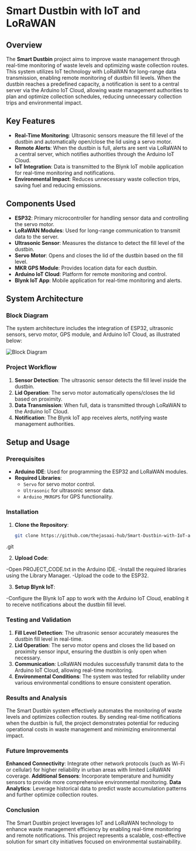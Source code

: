 # Smart Dustbin with IoT and LoRaWAN

## Overview
The **Smart Dustbin** project aims to improve waste management through real-time monitoring of waste levels and optimizing waste collection routes. This system utilizes IoT technology with LoRaWAN for long-range data transmission, enabling remote monitoring of dustbin fill levels. When the dustbin reaches a predefined capacity, a notification is sent to a central server via the Arduino IoT Cloud, allowing waste management authorities to plan and optimize collection schedules, reducing unnecessary collection trips and environmental impact.

## Key Features
- **Real-Time Monitoring**: Ultrasonic sensors measure the fill level of the dustbin and automatically open/close the lid using a servo motor.
- **Remote Alerts**: When the dustbin is full, alerts are sent via LoRaWAN to a central server, which notifies authorities through the Arduino IoT Cloud.
- **IoT Integration**: Data is transmitted to the Blynk IoT mobile application for real-time monitoring and notifications.
- **Environmental Impact**: Reduces unnecessary waste collection trips, saving fuel and reducing emissions.

## Components Used
- **ESP32**: Primary microcontroller for handling sensor data and controlling the servo motor.
- **LoRaWAN Modules**: Used for long-range communication to transmit data to the server.
- **Ultrasonic Sensor**: Measures the distance to detect the fill level of the dustbin.
- **Servo Motor**: Opens and closes the lid of the dustbin based on the fill level.
- **MKR GPS Module**: Provides location data for each dustbin.
- **Arduino IoT Cloud**: Platform for remote monitoring and control.
- **Blynk IoT App**: Mobile application for real-time monitoring and alerts.

## System Architecture

### Block Diagram
The system architecture includes the integration of ESP32, ultrasonic sensors, servo motor, GPS module, and Arduino IoT Cloud, as illustrated below:

![Block Diagram](BLOCKDIAGRAM.png)

### Project Workflow
1. **Sensor Detection**: The ultrasonic sensor detects the fill level inside the dustbin.
2. **Lid Operation**: The servo motor automatically opens/closes the lid based on proximity.
3. **Data Transmission**: When full, data is transmitted through LoRaWAN to the Arduino IoT Cloud.
4. **Notification**: The Blynk IoT app receives alerts, notifying waste management authorities.

## Setup and Usage

### Prerequisites
- **Arduino IDE**: Used for programming the ESP32 and LoRaWAN modules.
- **Required Libraries**:
  - `Servo` for servo motor control.
  - `Ultrasonic` for ultrasonic sensor data.
  - `Arduino_MKRGPS` for GPS functionality.

### Installation
1. **Clone the Repository**:
   ```bash
   git clone https://github.com/thejasaai-hub/Smart-Dustbin-with-IoT-and-LoRaWAN
.git

2. **Upload Code**:

-Open PROJECT_CODE.txt in the Arduino IDE.
-Install the required libraries using the Library Manager.
-Upload the code to the ESP32.

3. **Setup Blynk IoT**:

-Configure the Blynk IoT app to work with the Arduino IoT Cloud, enabling it to receive notifications about the dustbin fill level.

### Testing and Validation

1. **Fill Level Detection**: The ultrasonic sensor accurately measures the dustbin fill level in real-time.
2. **Lid Operation**: The servo motor opens and closes the lid based on proximity sensor input, ensuring the dustbin is only open when necessary.
3. **Communication**: LoRaWAN modules successfully transmit data to the Arduino IoT Cloud, allowing real-time monitoring.
4. **Environmental Conditions**: The system was tested for reliability under various environmental conditions to ensure consistent operation.

### Results and Analysis

The Smart Dustbin system effectively automates the monitoring of waste levels and optimizes collection routes. By sending real-time notifications when the dustbin is full, the project demonstrates potential for reducing operational costs in waste management and minimizing environmental impact.

### Future Improvements

**Enhanced Connectivity**: Integrate other network protocols (such as Wi-Fi or cellular) for higher reliability in urban areas with limited LoRaWAN coverage.
**Additional Sensors**: Incorporate temperature and humidity sensors to provide more comprehensive environmental monitoring.
**Data Analytics**: Leverage historical data to predict waste accumulation patterns and further optimize collection routes.

### Conclusion
The Smart Dustbin project leverages IoT and LoRaWAN technology to enhance waste management efficiency by enabling real-time monitoring and remote notifications. This project represents a scalable, cost-effective solution for smart city initiatives focused on environmental sustainability.


